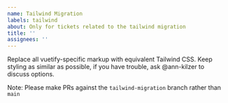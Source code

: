 ```yaml
---
name: Tailwind Migration
labels: tailwind
about: Only for tickets related to the tailwind migration
title: ''
assignees: ''
---
```




Replace all vuetify-specific markup with equivalent Tailwind CSS. Keep styling as similar as possible, if you have trouble, ask @ann-kilzer to discuss options.

Note: Please make PRs against the `tailwind-migration` branch rather than `main`
